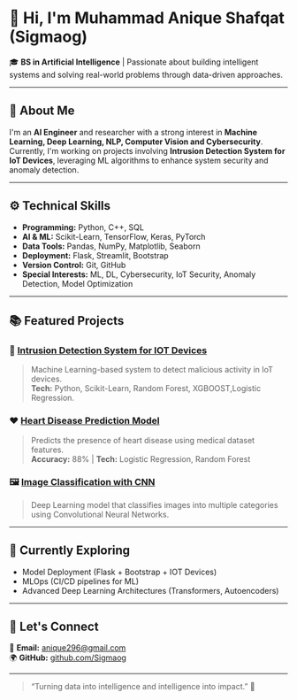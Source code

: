# 👋 Hi, I'm Muhammad Anique Shafqat (Sigmaog)

🎓 **BS in Artificial Intelligence** | Passionate about building intelligent systems and solving real-world problems through data-driven approaches.

---

## 🧠 About Me
I'm an **AI Engineer** and researcher with a strong interest in **Machine Learning, Deep Learning, NLP, Computer Vision and Cybersecurity**.  
Currently, I'm working on projects involving **Intrusion Detection System for IoT Devices**, leveraging ML algorithms to enhance system security and anomaly detection.

---

## ⚙️ Technical Skills
- **Programming:** Python, C++, SQL  
- **AI & ML:** Scikit-Learn, TensorFlow, Keras, PyTorch  
- **Data Tools:** Pandas, NumPy, Matplotlib, Seaborn  
- **Deployment:** Flask, Streamlit, Bootstrap  
- **Version Control:** Git, GitHub  
- **Special Interests:** ML, DL, Cybersecurity, IoT Security, Anomaly Detection, Model Optimization

---

## 📚 Featured Projects
### 🔐 [Intrusion Detection System for IOT Devices](https://github.com/Sigmaog/Intrusion-Detection-System-For-Iot-Devices)
> Machine Learning-based system to detect malicious activity in IoT devices.  
> **Tech:** Python, Scikit-Learn, Random Forest, XGBOOST,Logistic Regression.

### ❤️ [Heart Disease Prediction Model](https://github.com/Sigmaog/heart-disease-ml)
> Predicts the presence of heart disease using medical dataset features.  
> **Accuracy:** 88% | **Tech:** Logistic Regression, Random Forest

### 🖼️ [Image Classification with CNN](https://github.com/Sigmaog/image-classification)
> Deep Learning model that classifies images into multiple categories using Convolutional Neural Networks.

---

## 🌱 Currently Exploring
- Model Deployment (Flask + Bootstrap + IOT Devices)
- MLOps (CI/CD pipelines for ML)
- Advanced Deep Learning Architectures (Transformers, Autoencoders)

---

## 🤝 Let's Connect
📧 **Email:** anique296@gmail.com  
🌍 **GitHub:** [github.com/Sigmaog](https://github.com/Sigmaog)

---

> “Turning data into intelligence and intelligence into impact.” 🚀
